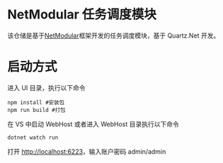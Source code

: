 # NetModular 任务调度模块

该仓储是基于[NetModular](https://github.com/iamoldli/NetModular)框架开发的任务调度模块，基于 Quartz.Net 开发。

# 启动方式

进入 UI 目录，执行以下命令

```
npm install #安装包
npm run build #打包
```

在 VS 中启动 WebHost 或者进入 WebHost 目录执行以下命令

```
dotnet watch run
```

打开 [http://localhost:6223](http://localhost:6223)，输入账户密码 admin/admin
